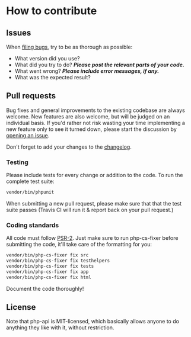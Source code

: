 # How to contribute


## Issues

When [filing bugs](https://github.com/matthiasmullie/php-api/issues/new),
try to be as thorough as possible:
* What version did you use?
* What did you try to do? ***Please post the relevant parts of your code.***
* What went wrong? ***Please include error messages, if any.***
* What was the expected result?


## Pull requests

Bug fixes and general improvements to the existing codebase are always welcome.
New features are also welcome, but will be judged on an individual basis. If
you'd rather not risk wasting your time implementing a new feature only to see
it turned down, please start the discussion by
[opening an issue](https://github.com/matthiasmullie/php-api/issues/new).

Don't forget to add your changes to the [changelog](CHANGELOG.md).


### Testing

Please include tests for every change or addition to the code.
To run the complete test suite:

```sh
vendor/bin/phpunit
```

When submitting a new pull request, please make sure that that the test suite
passes (Travis CI will run it & report back on your pull request.)


### Coding standards

All code must follow [PSR-2](http://www.php-fig.org/psr/psr-2/). Just make sure
to run php-cs-fixer before submitting the code, it'll take care of the
formatting for you:

```sh
vendor/bin/php-cs-fixer fix src
vendor/bin/php-cs-fixer fix testhelpers
vendor/bin/php-cs-fixer fix tests
vendor/bin/php-cs-fixer fix app
vendor/bin/php-cs-fixer fix html
```

Document the code thoroughly!


## License

Note that php-api is MIT-licensed, which basically allows anyone to do
anything they like with it, without restriction.

